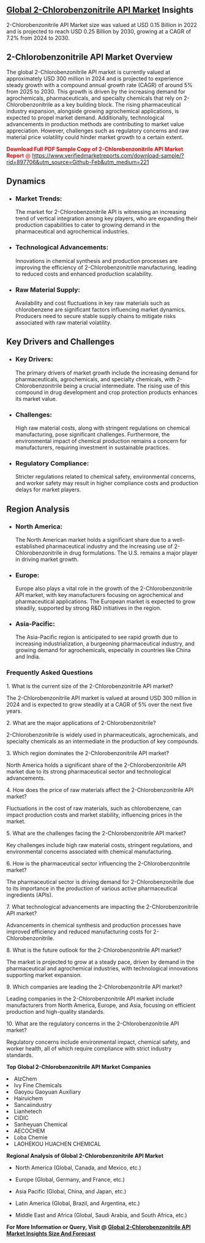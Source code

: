 <h2><a href="https://www.verifiedmarketreports.com/download-sample/?rid=897706&amp;utm_source=Github&amp;utm_medium=221" target="_blank">Global 2-Chlorobenzonitrile API Market</a> Insights</h2><p>2-Chlorobenzonitrile API Market size was valued at USD 0.15 Billion in 2022 and is projected to reach USD 0.25 Billion by 2030, growing at a CAGR of 7.2% from 2024 to 2030.</p><p> <h2>2-Chlorobenzonitrile API Market Overview</h2> <p>The global 2-Chlorobenzonitrile API market is currently valued at approximately USD 300 million in 2024 and is projected to experience steady growth with a compound annual growth rate (CAGR) of around 5% from 2025 to 2030. This growth is driven by the increasing demand for agrochemicals, pharmaceuticals, and specialty chemicals that rely on 2-Chlorobenzonitrile as a key building block. The rising pharmaceutical industry expansion, alongside growing agrochemical applications, is expected to propel market demand. Additionally, technological advancements in production methods are contributing to market value appreciation. However, challenges such as regulatory concerns and raw material price volatility could hinder market growth to a certain extent.</p> <p><p><span class=""><span style="color: #ff0000;"><strong>Download Full PDF Sample Copy of 2-Chlorobenzonitrile API Market Report</strong> @ </span><a href="https://www.verifiedmarketreports.com/download-sample/?rid=897706&amp;utm_source=Github-Feb&amp;utm_medium=221" target="_blank">https://www.verifiedmarketreports.com/download-sample/?rid=897706&amp;utm_source=Github-Feb&amp;utm_medium=221</a></span></p></p> <h2>Dynamics</h2> <ul> <li><h3>Market Trends:</h3> The market for 2-Chlorobenzonitrile API is witnessing an increasing trend of vertical integration among key players, who are expanding their production capabilities to cater to growing demand in the pharmaceutical and agrochemical industries.</li> <li><h3>Technological Advancements:</h3> Innovations in chemical synthesis and production processes are improving the efficiency of 2-Chlorobenzonitrile manufacturing, leading to reduced costs and enhanced production scalability.</li> <li><h3>Raw Material Supply:</h3> Availability and cost fluctuations in key raw materials such as chlorobenzene are significant factors influencing market dynamics. Producers need to secure stable supply chains to mitigate risks associated with raw material volatility.</li> </ul> <h2>Key Drivers and Challenges</h2> <ul> <li><h3>Key Drivers:</h3> The primary drivers of market growth include the increasing demand for pharmaceuticals, agrochemicals, and specialty chemicals, with 2-Chlorobenzonitrile being a crucial intermediate. The rising use of this compound in drug development and crop protection products enhances its market value.</li> <li><h3>Challenges:</h3> High raw material costs, along with stringent regulations on chemical manufacturing, pose significant challenges. Furthermore, the environmental impact of chemical production remains a concern for manufacturers, requiring investment in sustainable practices.</li> <li><h3>Regulatory Compliance:</h3> Stricter regulations related to chemical safety, environmental concerns, and worker safety may result in higher compliance costs and production delays for market players.</li> </ul> <h2>Region Analysis</h2> <ul> <li><h3>North America:</h3> The North American market holds a significant share due to a well-established pharmaceutical industry and the increasing use of 2-Chlorobenzonitrile in drug formulations. The U.S. remains a major player in driving market growth.</li> <li><h3>Europe:</h3> Europe also plays a vital role in the growth of the 2-Chlorobenzonitrile API market, with key manufacturers focusing on agrochemical and pharmaceutical applications. The European market is expected to grow steadily, supported by strong R&D initiatives in the region.</li> <li><h3>Asia-Pacific:</h3> The Asia-Pacific region is anticipated to see rapid growth due to increasing industrialization, a burgeoning pharmaceutical industry, and growing demand for agrochemicals, especially in countries like China and India.</li> </ul> <h3>Frequently Asked Questions</h3> <p>1. What is the current size of the 2-Chlorobenzonitrile API market?</p> <p>The 2-Chlorobenzonitrile API market is valued at around USD 300 million in 2024 and is expected to grow steadily at a CAGR of 5% over the next five years.</p> <p>2. What are the major applications of 2-Chlorobenzonitrile?</p> <p>2-Chlorobenzonitrile is widely used in pharmaceuticals, agrochemicals, and specialty chemicals as an intermediate in the production of key compounds.</p> <p>3. Which region dominates the 2-Chlorobenzonitrile API market?</p> <p>North America holds a significant share of the 2-Chlorobenzonitrile API market due to its strong pharmaceutical sector and technological advancements.</p> <p>4. How does the price of raw materials affect the 2-Chlorobenzonitrile API market?</p> <p>Fluctuations in the cost of raw materials, such as chlorobenzene, can impact production costs and market stability, influencing prices in the market.</p> <p>5. What are the challenges facing the 2-Chlorobenzonitrile API market?</p> <p>Key challenges include high raw material costs, stringent regulations, and environmental concerns associated with chemical manufacturing.</p> <p>6. How is the pharmaceutical sector influencing the 2-Chlorobenzonitrile market?</p> <p>The pharmaceutical sector is driving demand for 2-Chlorobenzonitrile due to its importance in the production of various active pharmaceutical ingredients (APIs).</p> <p>7. What technological advancements are impacting the 2-Chlorobenzonitrile API market?</p> <p>Advancements in chemical synthesis and production processes have improved efficiency and reduced manufacturing costs for 2-Chlorobenzonitrile.</p> <p>8. What is the future outlook for the 2-Chlorobenzonitrile API market?</p> <p>The market is projected to grow at a steady pace, driven by demand in the pharmaceutical and agrochemical industries, with technological innovations supporting market expansion.</p> <p>9. Which companies are leading the 2-Chlorobenzonitrile API market?</p> <p>Leading companies in the 2-Chlorobenzonitrile API market include manufacturers from North America, Europe, and Asia, focusing on efficient production and high-quality standards.</p> <p>10. What are the regulatory concerns in the 2-Chlorobenzonitrile API market?</p> <p>Regulatory concerns include environmental impact, chemical safety, and worker health, all of which require compliance with strict industry standards.</p> </p><p><strong>Top Global 2-Chlorobenzonitrile API Market Companies</strong></p><div data-test-id=""><p><li>AlzChem</li><li> Ivy Fine Chemicals</li><li> Gaoyou Gaoyuan Auxiliary</li><li> Hairuichem</li><li> Sancaiindustry</li><li> Lianhetech</li><li> CIDIC</li><li> Sanheyuan Chemical</li><li> AECOCHEM</li><li> Loba Chemie</li><li> LAOHEKOU HUACHEN CHEMICAL</li></p><div><strong>Regional Analysis of&nbsp;Global 2-Chlorobenzonitrile API Market</strong></div><ul><li dir="ltr"><p dir="ltr">North America&nbsp;(Global, Canada, and Mexico, etc.)</p></li><li dir="ltr"><p dir="ltr">Europe (Global, Germany, and France, etc.)</p></li><li dir="ltr"><p dir="ltr">Asia Pacific&nbsp;(Global, China, and Japan, etc.)</p></li><li dir="ltr"><p dir="ltr">Latin America&nbsp;(Global, Brazil, and Argentina, etc.)</p></li><li dir="ltr">Middle East and Africa&nbsp;(Global, Saudi Arabia, and South Africa, etc.)</li></ul><p><strong>For More Information or Query, Visit @&nbsp;</strong><strong><a href="https://www.verifiedmarketreports.com/product/2-chlorobenzonitrile-api-market/?utm_source=Github&amp;utm_medium=221" target="_blank">Global 2-Chlorobenzonitrile API Market Insights Size And Forecast</a></strong></p></div>
